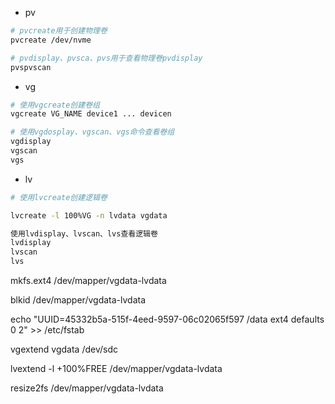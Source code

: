 

- pv

```bash
# pvcreate用于创建物理卷
pvcreate /dev/nvme

# pvdisplay、pvsca、pvs用于查看物理卷pvdisplay
pvspvscan
```



- vg

```bash
# 使用vgcreate创建卷组
vgcreate VG_NAME device1 ... devicen

# 使用vgdosplay、vgscan、vgs命令查看卷组
vgdisplay
vgscan
vgs
```



- lv

```bash
# 使用lvcreate创建逻辑卷

lvcreate -l 100%VG -n lvdata vgdata

使用lvdisplay、lvscan、lvs查看逻辑卷
lvdisplay
lvscan
lvs
```



mkfs.ext4 /dev/mapper/vgdata-lvdata

blkid /dev/mapper/vgdata-lvdata





echo "UUID=45332b5a-515f-4eed-9597-06c02065f597   /data ext4              defaults      0      2" >> /etc/fstab



vgextend vgdata /dev/sdc

lvextend -l +100%FREE /dev/mapper/vgdata-lvdata

resize2fs /dev/mapper/vgdata-lvdata